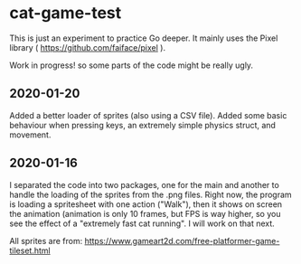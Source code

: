 # cat-game-test
This is just an experiment to practice Go deeper.
It mainly uses the Pixel library ( https://github.com/faiface/pixel ).

Work in progress! so some parts of the code might be really ugly.
## 2020-01-20
Added a better loader of sprites (also using a CSV file). 
Added some basic behaviour when pressing keys, an extremely simple physics struct, and movement.

## 2020-01-16
I separated the code into two packages, one for the main and another to handle the loading of the sprites from the .png files.
Right now, the program is loading a spritesheet with one action ("Walk"), then it shows on screen the animation (animation is only 10 frames, but FPS is way higher, so you see the effect of a "extremely fast cat running". I will work on that next.



All sprites are from: 
https://www.gameart2d.com/free-platformer-game-tileset.html

